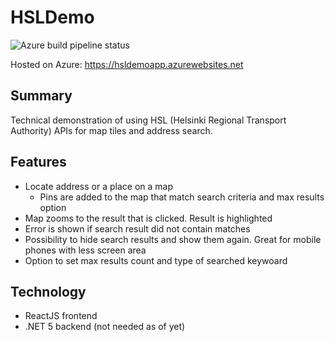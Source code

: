 # HSLDemo

![Azure build pipeline status](https://vsrm.dev.azure.com/petrituononen77/_apis/public/Release/badge/96f7b067-f8e5-4616-b0b4-073f5c28e157/1/1)

Hosted on Azure: https://hsldemoapp.azurewebsites.net

## Summary
Technical demonstration of using HSL (Helsinki Regional Transport Authority) APIs for map tiles and address search.

## Features
 * Locate address or a place on a map 
   * Pins are added to the map that match search criteria and max results option 
 * Map zooms to the result that is clicked. Result is highlighted
 * Error is shown if search result did not contain matches
 * Possibility to hide search results and show them again. Great for mobile phones with less screen area
 * Option to set max results count and type of searched keywoard 

## Technology
 * ReactJS frontend
 * .NET 5 backend (not needed as of yet)
